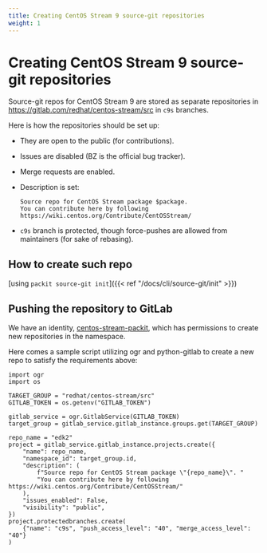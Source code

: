 ```yaml
---
title: Creating CentOS Stream 9 source-git repositories
weight: 1
---
```


# Creating CentOS Stream 9 source-git repositories

Source-git repos for CentOS Stream 9 are stored as separate repositories in
https://gitlab.com/redhat/centos-stream/src in `c9s` branches.

Here is how the repositories should be set up:

* They are open to the public (for contributions).

* Issues are disabled (BZ is the official bug tracker).

* Merge requests are enabled.

* Description is set:
  ```
  Source repo for CentOS Stream package $package.
  You can contribute here by following https://wiki.centos.org/Contribute/CentOSStream/
  ```

* `c9s` branch is protected, though force-pushes are allowed from maintainers (for sake of rebasing).


## How to create such repo

[using `packit source-git init`]({{< ref "/docs/cli/source-git/init" >}})


## Pushing the repository to GitLab

We have an identity,
[centos-stream-packit](https://gitlab.com/centos-stream-packit), which has
permissions to create new repositories in the namespace.

Here comes a sample script utilizing ogr and python-gitlab to create a new repo
to satisfy the requirements above:
```
import ogr
import os

TARGET_GROUP = "redhat/centos-stream/src"
GITLAB_TOKEN = os.getenv("GITLAB_TOKEN")

gitlab_service = ogr.GitlabService(GITLAB_TOKEN)
target_group = gitlab_service.gitlab_instance.groups.get(TARGET_GROUP)

repo_name = "edk2"
project = gitlab_service.gitlab_instance.projects.create({
    "name": repo_name,
    "namespace_id": target_group.id,
    "description": (
        f"Source repo for CentOS Stream package \"{repo_name}\". "
        "You can contribute here by following https://wiki.centos.org/Contribute/CentOSStream/"
    ),
    "issues_enabled": False,
    "visibility": "public",
})
project.protectedbranches.create(
    {"name": "c9s", "push_access_level": "40", "merge_access_level": "40"}
)
```
